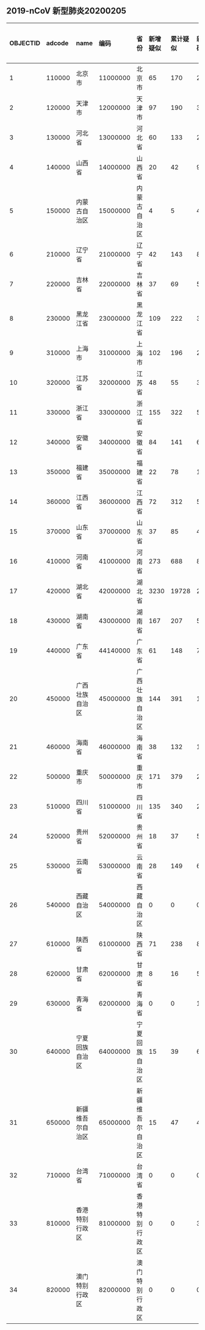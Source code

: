 ## 2019-nCoV 新型肺炎20200205
|OBJECTID|adcode|name|编码|省份|新增疑似|累计疑似|新增确诊|累计确诊|新增死亡|累计死亡|type1|type2|Shape_Length|Shape_Area||:---|:---|:---|:---|:---|:---|:---|:---|:---|:---|:---|:---|:---|:---|:---||1|110000|北京市|11000000|北京市|65|170|21|274|0|1|None|None|7.791988055957414|1.7391013439945038||2|120000|天津市|12000000|天津市|97|190|3|70|1|1|None|None|6.56761331170688|1.2798090601840222||3|130000|河北省|13000000|河北省|60|133|22|157|0|1|None|None|43.05924937022302|19.75568856485794||4|140000|山西省|14000000|山西省|20|42|9|90|0|0|None|None|22.739040243042034|15.989232281120122||5|150000|内蒙古自治区|15000000|内蒙古自治区|4|5|4|46|0|0|None|None|129.04214063312202|128.8856826351968||6|210000|辽宁省|21000000|辽宁省|42|143|8|89|0|0|None|None|28.924995398408235|15.880823107873054||7|220000|吉林省|22000000|吉林省|37|69|5|59|0|0|None|None|36.19528641305088|21.31945845723598||8|230000|黑龙江省|23000000|黑龙江省|109|222|37|227|1|3|None|None|63.587145575516494|54.6714001263124||9|310000|上海市|31000000|上海市|102|196|21|254|0|1|None|None|6.50718040506812|0.7291148367789883||10|320000|江苏省|32000000|江苏省|48|55|32|373|0|0|None|None|23.1597384105639|10.006161827735294||11|330000|浙江省|33000000|浙江省|155|322|59|954|0|0|None|None|21.650717661964322|9.855202993482473||12|340000|安徽省|34000000|安徽省|84|141|61|591|0|0|None|None|26.298905816178067|13.350318977264505||13|350000|福建省|35000000|福建省|22|78|10|215|0|0|None|None|24.98990269504824|11.221573071393916||14|360000|江西省|36000000|江西省|72|312|52|600|0|0|None|None|24.428570394270007|15.271025546749568||15|370000|山东省|37000000|山东省|37|85|45|343|0|0|None|None|28.185542681962506|15.803268558395285||16|410000|河南省|41000000|河南省|273|688|87|851|0|2|None|None|27.37052248229922|16.131381088163995||17|420000|湖北省|42000000|湖北省|3230|19728|2987|19665|70|549|None|None|31.28070211636066|17.58445001878153||18|430000|湖南省|43000000|湖南省|167|207|50|711|0|0|None|None|31.661880230200726|19.36849652528964||19|440000|广东省|44140000|广东省|61|148|74|944|0|0|None|None|34.38159706854542|15.985167543602977||20|450000|广西壮族自治区|45000000|广西壮族自治区|144|391|18|168|0|0|None|None|31.035656040794393|21.04853302763118||21|460000|海南省|46000000|海南省|38|132|11|100|0|1|None|None|14.93261544529402|3.3859270432704545||22|500000|重庆市|50000000|重庆市|171|379|23|389|0|2|None|None|23.74482738849844|7.709646471318434||23|510000|四川省|51000000|四川省|135|340|20|321|0|1|None|None|53.68580421259556|45.76975667724359||24|520000|贵州省|52000000|贵州省|18|37|5|69|1|1|None|None|29.749737997890787|16.001778809586497||25|530000|云南省|53000000|云南省|28|149|6|128|0|0|None|None|51.4550868367449|34.27715852268181||26|540000|西藏自治区|54000000|西藏自治区|0|0|0|1|0|0|None|None|70.65248729867406|114.22635582941024||27|610000|陕西省|61000000|陕西省|71|238|8|173|0|0|None|None|35.42429538779733|20.385755736771078||28|620000|甘肃省|62000000|甘肃省|8|16|5|62|0|0|None|None|74.55372891928658|43.65255526142007||29|630000|青海省|62000000|青海省|0|0|1|18|0|0|None|None|56.96203279850042|69.39847930769355||30|640000|宁夏回族自治区|64000000|宁夏回族自治区|15|39|6|40|0|0|None|None|16.537998028984457|5.288977125681047||31|650000|新疆维吾尔自治区|65000000|新疆维吾尔自治区|15|47|4|36|0|0|None|None|80.72368260632543|175.10146009842805||32|710000|台湾省|71000000|台湾省|0|0|0|11|0|0|None|None|9.350549086097068|3.381774533788389||33|810000|香港特别行政区|81000000|香港特别行政区|0|0|3|21|0|1|None|None|1.9714110570471242|0.10906663857198397||34|820000|澳门特别行政区|82000000|澳门特别行政区|0|0|0|10|0|0|None|None|0.25348568866250076|0.0025663046660034097|